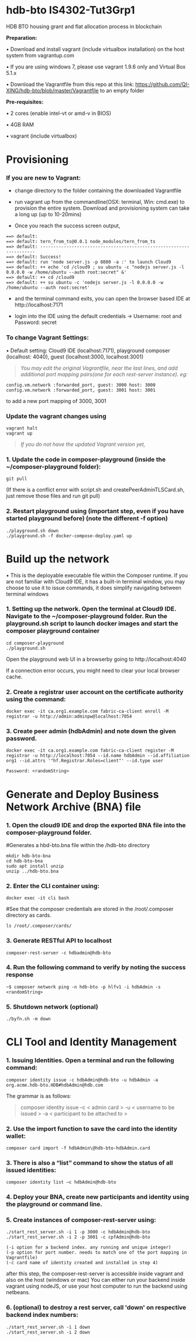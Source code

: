# hdb-bto IS4302-Tut3Grp1
HDB BTO housing grant and flat allocation process in blockchain

**Preparation:**

•	Download and install vagrant (include virtualbox installation) on the host system from vagrantup.com

•	If you are using windows 7, please use vagrant 1.9.6 only and Virtual Box 5.1.x

•	Download the Vagrantfile from this repo at this link: https://github.com/QI-XING/hdb-bto/blob/master/Vagrantfile to an empty folder

**Pre-requisites:**

•	2 cores (enable intel-vt or amd-v in BIOS)

•	4GB RAM

•	vagrant (include virtualbox)

# Provisioning

### If you are new to Vagrant: ###

-	change directory to the folder containing the downloaded Vagrantfile

-	run vagrant up from the commandline(OSX: terminal, Win: cmd.exe) to provision the entire system. Download and provisioning system can take a long up (up to 10-20mins)

- Once you reach the success screen output,

```
==> default:
==> default: tern_from_ts@0.0.1 node_modules/tern_from_ts
==> default: --------------------------------------------------------------------
==> default: Success!
==> default: run 'node server.js -p 8080 -a :' to launch Cloud9
==> default: ++ echo 'cd /cloud9 ; su ubuntu -c "nodejs server.js -l 0.0.0.0 -w /home/ubuntu --auth root:secret" &'
==> default: ++ cd /cloud9
==> default: ++ su ubuntu -c 'nodejs server.js -l 0.0.0.0 -w /home/ubuntu --auth root:secret'
```

- and the terminal command exits, you can open the browser based IDE at http://localhost:7171

- login into the IDE using the default credentials -> Username: root and Password: secret

### To change Vagrant Settings: ###

•	Default setting: Cloud9 IDE (localhost:7171), playground composer (localhost: 4040), guest (localhost:3000, localhost:3001)

>*You may edit the original Vagrantfile, near the last lines, and add additional port mapping pairs(one for each rest-server instance). eg:*
```
config.vm.network :forwarded_port, guest: 3000 host: 3000
config.vm.network :forwarded_port, guest: 3001 host: 3001
```
to add a new port mapping of 3000, 3001

### Update the vagrant changes using ###
```
vagrant halt
vagrant up
```
>*If you do not have the updated Vagrant version yet,*

### 1. Update the code in composer-playground (inside the ~/composer-playground folder): ###
```
git pull
```
(If there is a conflict error with script.sh and createPeerAdminTLSCard.sh, just remove those files and run git pull)

### 2. Restart playground using (important step, even if you have started playground before) (note the different -f option) ###
```
./playground.sh down
./playground.sh -f docker-compose-deploy.yaml up
```
# Build up the network

•	This is the deployable executable file within the Composer runtime. If you are not familiar with Cloud9 IDE, it has a built-in terminal window, you may choose to use it to issue commands, it does simplify navigating between terminal windows

### 1. Setting up the network. Open the terminal at Cloud9 IDE. Navigate to the ~/composer-playground folder. Run the playground.sh script to launch docker images and start the composer playground container ###
```
cd composer-playground
./playground.sh
```

Open the playground web UI in a browserby going to http://localhost:4040


If a connection error occurs, you might need to clear your local browser cache.

### 2. Create a registrar user account on the certificate authority using the command: ###
```
docker exec -it ca.org1.example.com fabric-ca-client enroll -M registrar -u http://admin:adminpw@localhost:7054
```
### 3. Create peer admin (hdbAdmin) and note down the given password. ###
```
docker exec -it ca.org1.example.com fabric-ca-client register -M registrar -u http://localhost:7054 --id.name hdbAdmin --id.affiliation org1 --id.attrs '"hf.Registrar.Roles=client"' --id.type user

Password: <randomString>
```
# Generate and Deploy Business Network Archive (BNA) file

### 1. Open the cloud9 IDE and drop the exported BNA file into the composer-playground folder. ###
#Generates a hbd-bto.bna file within the /hdb-bto directory 
```
mkdir hdb-bto-bna
cd hdb-bto-bna
sudo apt install unzip
unzip ../hdb-bto.bna
```

### 2. Enter the CLI container using: ###

```
docker exec -it cli bash
```
#See that the composer credentials are stored in the /root/.composer directory as cards.
```
ls /root/.composer/cards/
```

### 3. Generate RESTful API to localhost ###
```
composer-rest-server -c hdbadmin@hdb-bto
```

### 4. Run the following command to verify by noting the success response ###
```
~$ composer network ping -n hdb-bto -p hlfv1 -i hdbAdmin -s <randomString>
```

### 5. Shutdown network (optional) ###
```
./byfn.sh -m down
```

# CLI Tool and Identity Management

### 1.	Issuing Identities. Open a terminal and run the following command: ###
```
composer identity issue -c hdbAdmin@hdb-bto -u hdbAdmin -a org.acme.hdb-bto.HDB#hdbAdmin@hdb.com 
```

The grammar is as follows:

>composer identity issue –c < admin card > -u < username to be issued > -a < participant to be attached to >

### 2.	Use the import function to save the card into the identity wallet:  ###
```
composer card import -f hdbAdmin\@hdb-bto-hdbAdmin.card
```

### 3.	There is also a “list” command to show the status of all issued identities: ###
```
composer identity list –c hdbAdmin@hdb-bto
```

### 4.	Deploy your BNA, create new participants and identity using the playground or command line. ###

### 5.	Create instances of composer-rest-server using: ###
```
./start_rest_server.sh -i 1 -p 3000 -c hdbAdmin@hdb-bto
./start_rest_server.sh -i 2 -p 3001 -c cpfAdmin@hdb-bto

(-i option for a backend index. any running and unique integer)
(-p option for port number. needs to match one of the port mapping in Vagrantfile)
(-c card name of identity created and installed in step 4)
```
  after this step, the composer-rest-server is accessible inside vagrant and also on the host (windows or mac)
  You can either run your backend inside vagrant using nodeJS, or use your host computer to run the backend using netbeans.

### 6.	(optional) to destroy a rest server, call 'down' on respective backend index numbers: ###
```
./start_rest_server.sh -i 1 down
./start_rest_server.sh -i 2 down
```
